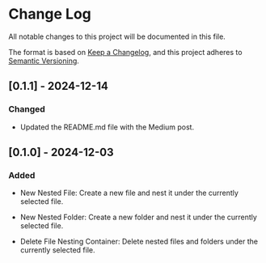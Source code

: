 # Change Log

All notable changes to this project will be documented in this file.

The format is based on [Keep a Changelog](https://keepachangelog.com/en/1.1.0/),
and this project adheres to [Semantic Versioning](https://semver.org/spec/v2.0.0.html).

## [0.1.1] - 2024-12-14

### Changed

- Updated the README.md file with the Medium post.

## [0.1.0] - 2024-12-03

### Added

- New Nested File: Create a new file and nest it under the currently selected file.

- New Nested Folder: Create a new folder and nest it under the currently selected file.

- Delete File Nesting Container: Delete nested files and folders under the currently selected file.
